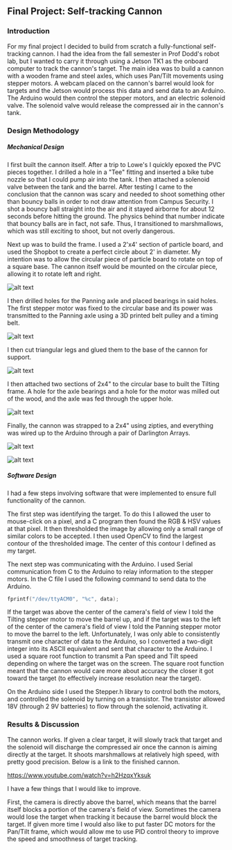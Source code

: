 
## Final Project: Self-tracking Cannon
### Introduction
For my final project I decided to build from scratch a fully-functional self-tracking cannon. I had the idea from the fall semester in Prof Dodd's robot lab, but I wanted to carry it through using a Jetson TK1 as the onboard computer to track the cannon's target. The main idea was to build a cannon with a wooden frame and steel axles, which uses Pan/Tilt movements using stepper motors. A webcam placed on the cannon's barrel would look for targets and the Jetson would process this data and send data to an Arduino. The Arduino would then control the stepper motors, and an electric solenoid valve. The solenoid valve would release the compressed air in the cannon's tank. 

### Design Methodology
##### Mechanical Design
I first built the cannon itself. After a trip to Lowe's I quickly epoxed the PVC pieces together. I drilled a hole in a "Tee" fitting and inserted a bike tube nozzle so that I could pump air into the tank. I then attached a solenoid valve between the tank and the barrel. After testing I came to the conclusion that the cannon was scary and needed to shoot something other than bouncy balls in order to not draw attention from Campus Security. I shot a bouncy ball straight into the air and it stayed airborne for about 12 seconds before hitting the ground. The physics behind that number indicate that bouncy balls are in fact, not safe. Thus, I transitioned to marshmallows, which was still exciting to shoot, but not overly dangerous. 

Next up was to build the frame. I used a 2'x4' section of particle board, and used the Shopbot to create a perfect circle about 2' in diameter. My intention was to allow the circular piece of particle board to rotate on top of a square base. The cannon itself would be mounted on the circular piece, allowing it to rotate left and right.

![alt text](https://lh5.googleusercontent.com/zbzhShPZi64xXYyxwStidzGf2yzuSHVAD-4Vn-Dg8ifqEuYl6i4GVMO4kCmp8QInCl9G9g=w749-h634 "Circular platform rotating atop base")

I then drilled holes for the Panning axle and placed bearings in said holes. The first stepper motor was fixed to the circular base and its power was transmitted to the Panning axle using a 3D printed belt pulley and a timing belt.

![alt text](https://lh5.googleusercontent.com/6dpkGW7w7BDrd2MKF6FzBNrO0gXp5oDU3PtFnvXDXd3vrD4xDHwJiWWM2OjW5O-OG0QV1g=w749-h634 "Pan motor and belt pulleys")

I then cut triangular legs and glued them to the base of the cannon for support.

![alt text](https://lh6.googleusercontent.com/fKbg51zD2M5wdabIkDdSx6qBzudlTBHG2b_-b3nIXcceRSKot0TgipVTyT6qALQsFeD6gg=w749-h634 "Legs for cannon's base")

I then attached two sections of 2x4" to the circular base to built the Tilting frame. A hole for the axle bearings and a hole for the motor was milled out of the wood, and the axle was fed through the upper hole.

![alt text](https://lh3.googleusercontent.com/UtjxGf49HTH4wJxl3-NLUSwJoZzgOe5F-bY2EqNoYK9xDZpJidORBc4agGzDxAouYcVPuA=w749-h634 "Tilting frame")

Finally, the cannon was strapped to a 2x4" using zipties, and everything was wired up to the Arduino through a pair of Darlington Arrays.

![alt text](https://lh4.googleusercontent.com/68SbLi5PSuPcE3lpQJOr7XG_-2lxMUGSirCc9k15f1eY0-Nt9U6rZQWvu8flmQohdkeHOw=w749-h634 "Cannon strapped to 2x4")

![alt text](https://lh3.googleusercontent.com/QWAQQemXZKssO8FS7acDAweDUzJD_olgwn1JCHz7oB3pzfnFZXBi5VUX8vIsJ3NB3X0wKg=w749-h634 "Wiring")

##### Software Design
I had a few steps involving software that were implemented to ensure full functionality of the cannon.

The first step was identifying the target. To do this I allowed the user to mouse-click on a pixel, and a C program then found the RGB & HSV values at that pixel. It then thresholded the image by allowing only a small range of similar colors to be accepted. I then used OpenCV to find the largest contour of the thresholded image. The center of this contour I defined as my target.

The next step was communicating with the Arduino. I used Serial communication from C to the Arduino to relay information to the stepper motors. In the C file I used the following command to send data to the Arduino.

```c
fprintf("/dev/ttyACM0", "%c", data);
```

If the target was above the center of the camera's field of view I told the Tilting stepper motor to move the barrel up, and if the target was to the left of the center of the camera's field of view I told the Panning stepper motor to move the barrel to the left. Unfortunately, I was only able to consistently transmit one character of data to the Arduino, so I converted a two-digit integer into its ASCII equivalent and sent that character to the Arduino. I used a square root function to transmit a Pan speed and Tilt speed depending on where the target was on the screen. The square root function meant that the cannon would care more about accuracy the closer it got toward the target (to effectively increase resolution near the target). 

On the Arduino side I used the Stepper.h library to control both the motors, and controlled the solenoid by turning on a transistor. The transistor allowed 18V (through 2 9V batteries) to flow through the solenoid, activating it. 

### Results & Discussion
The cannon works. If given a clear target, it will slowly track that target and the solenoid will discharge the compressed air once the cannon is aiming directly at the target. It shoots marshmallows at relatively high speed, with pretty good precision. Below is a link to the finished cannon.

https://www.youtube.com/watch?v=h2HzqxYksuk

I have a few things that I would like to improve.

First, the camera is directly above the barrel, which means that the barrel itself blocks a portion of the camera's field of view. Sometimes the camera would lose the target when tracking it because the barrel would block the target. If given more time I would also like to put faster DC motors for the Pan/Tilt frame, which would allow me to use PID control theory to improve the speed and smoothness of target tracking. 
